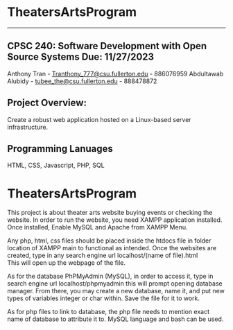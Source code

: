 # TheatersArtsProgram
----------------------------------------------------------
CPSC 240: Software Development with Open Source Systems
Due: 11/27/2023
----------------------------------------------------------
Anthony Tran - Tranthony_777@csu.fullerton.edu - 886076959
Abdultawab Alubidy - tubee_the@csu.fullerton.edu - 888478872

Project Overview:
----------------------------------------------------------
Create a robust web application hosted on a Linux-based server infrastructure. 

Programming Lanuages
----------------------------------------------------------
HTML,
CSS,
Javascript,
PHP,
SQL

# TheatersArtsProgram
This project is about theater arts website buying events or checking the website.
In order to run the website, you need XAMPP application installed.
Once installed, Enable MySQL and Apache from XAMPP Menu.

Any php, html, css files should be placed inside the htdocs file in folder location of XAMPP main to functional as intended.
Once the websites are created, type in any search engine url localhost/(name of file).html  
This will open up the webpage of the file.

As for the database PhPMyAdmin (MySQL), in order to access it, type in search engine url localhost/phpmyadmin 
this will prompt opening database manager. From there, you may create a new database, name it, and put new types of variables integer or char within.
Save the file for it to work.

As for php files to link to database, the php file needs to mention exact name of database to attribute it to. MySQL language and bash 
can be used.

